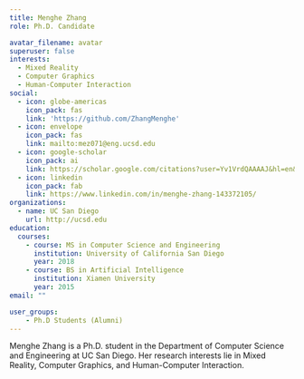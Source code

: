 ```yaml
---
title: Menghe Zhang
role: Ph.D. Candidate

avatar_filename: avatar
superuser: false
interests:
  - Mixed Reality
  - Computer Graphics
  - Human-Computer Interaction
social:
  - icon: globe-americas
    icon_pack: fas
    link: 'https://github.com/ZhangMenghe'
  - icon: envelope
    icon_pack: fas
    link: mailto:mez071@eng.ucsd.edu
  - icon: google-scholar
    icon_pack: ai
    link: https://scholar.google.com/citations?user=Yv1VrdQAAAAJ&hl=en&authuser=1&oi=sra
  - icon: linkedin
    icon_pack: fab
    link: https://www.linkedin.com/in/menghe-zhang-143372105/
organizations:
  - name: UC San Diego
    url: http://ucsd.edu
education:
  courses:
    - course: MS in Computer Science and Engineering
      institution: University of California San Diego
      year: 2018
    - course: BS in Artificial Intelligence
      institution: Xiamen University
      year: 2015
email: ""

user_groups:
    - Ph.D Students (Alumni)
---
```

Menghe Zhang is a Ph.D. student in the Department of Computer Science and Engineering at UC San Diego. Her research interests lie in Mixed Reality, Computer Graphics, and Human-Computer Interaction.
